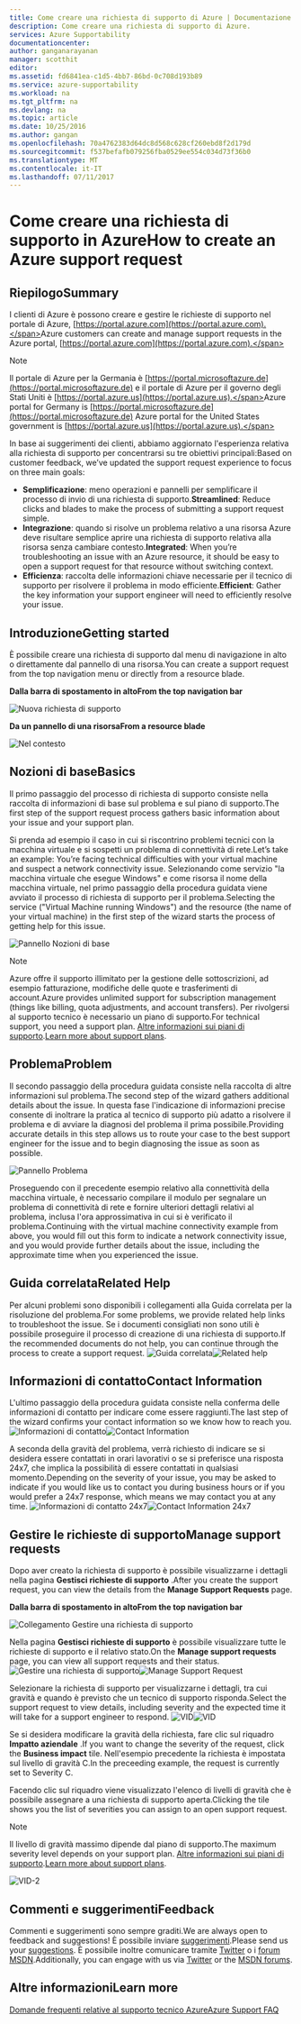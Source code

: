 ```yaml
---
title: Come creare una richiesta di supporto di Azure | Documentazione Microsoft
description: Come creare una richiesta di supporto di Azure.
services: Azure Supportability
documentationcenter: 
author: ganganarayanan
manager: scotthit
editor: 
ms.assetid: fd6841ea-c1d5-4bb7-86bd-0c708d193b89
ms.service: azure-supportability
ms.workload: na
ms.tgt_pltfrm: na
ms.devlang: na
ms.topic: article
ms.date: 10/25/2016
ms.author: gangan
ms.openlocfilehash: 70a4762383d64dc8d568c628cf260ebd8f2d179d
ms.sourcegitcommit: f537befafb079256fba0529ee554c034d73f36b0
ms.translationtype: MT
ms.contentlocale: it-IT
ms.lasthandoff: 07/11/2017
---
```

# <a name="how-to-create-an-azure-support-request"></a><span data-ttu-id="4da39-103">Come creare una richiesta di supporto in Azure</span><span class="sxs-lookup"><span data-stu-id="4da39-103">How to create an Azure support request</span></span>
## <a name="summary"></a><span data-ttu-id="4da39-104">Riepilogo</span><span class="sxs-lookup"><span data-stu-id="4da39-104">Summary</span></span>
<span data-ttu-id="4da39-105">I clienti di Azure è possono creare e gestire le richieste di supporto nel portale di Azure, [https://portal.azure.com](https://portal.azure.com).</span><span class="sxs-lookup"><span data-stu-id="4da39-105">Azure customers can create and manage support requests in the Azure portal, [https://portal.azure.com](https://portal.azure.com).</span></span>

> [!NOTE]
> <span data-ttu-id="4da39-106">Il portale di Azure per la Germania è [https://portal.microsoftazure.de](https://portal.microsoftazure.de) e il portale di Azure per il governo degli Stati Uniti è [https://portal.azure.us](https://portal.azure.us).</span><span class="sxs-lookup"><span data-stu-id="4da39-106">Azure portal for Germany is [https://portal.microsoftazure.de](https://portal.microsoftazure.de) Azure portal for the United States government is [https://portal.azure.us](https://portal.azure.us).</span></span>
> 
> 

<span data-ttu-id="4da39-107">In base ai suggerimenti dei clienti, abbiamo aggiornato l'esperienza relativa alla richiesta di supporto per concentrarsi su tre obiettivi principali:</span><span class="sxs-lookup"><span data-stu-id="4da39-107">Based on customer feedback, we’ve updated the support request experience to focus on three main goals:</span></span>

* <span data-ttu-id="4da39-108">**Semplificazione**: meno operazioni e pannelli per semplificare il processo di invio di una richiesta di supporto.</span><span class="sxs-lookup"><span data-stu-id="4da39-108">**Streamlined**: Reduce clicks and blades to make the process of submitting a support request simple.</span></span>
* <span data-ttu-id="4da39-109">**Integrazione**: quando si risolve un problema relativo a una risorsa Azure deve risultare semplice aprire una richiesta di supporto relativa alla risorsa senza cambiare contesto.</span><span class="sxs-lookup"><span data-stu-id="4da39-109">**Integrated**: When you’re troubleshooting an issue with an Azure resource, it should be easy to open a support request for that resource without switching context.</span></span>
* <span data-ttu-id="4da39-110">**Efficienza**: raccolta delle informazioni chiave necessarie per il tecnico di supporto per risolvere il problema in modo efficiente.</span><span class="sxs-lookup"><span data-stu-id="4da39-110">**Efficient**: Gather the key information your support engineer will need to efficiently resolve your issue.</span></span>

## <a name="getting-started"></a><span data-ttu-id="4da39-111">Introduzione</span><span class="sxs-lookup"><span data-stu-id="4da39-111">Getting started</span></span>
<span data-ttu-id="4da39-112">È possibile creare una richiesta di supporto dal menu di navigazione in alto o direttamente dal pannello di una risorsa.</span><span class="sxs-lookup"><span data-stu-id="4da39-112">You can create a support request from the top navigation menu or directly from a resource blade.</span></span>

<span data-ttu-id="4da39-113">**Dalla barra di spostamento in alto**</span><span class="sxs-lookup"><span data-stu-id="4da39-113">**From the top navigation bar**</span></span>

![Nuova richiesta di supporto](./media/how-to-create-azure-support-request/NewSupportRequest.png)

<span data-ttu-id="4da39-115">**Da un pannello di una risorsa**</span><span class="sxs-lookup"><span data-stu-id="4da39-115">**From a resource blade**</span></span>

![Nel contesto](./media/how-to-create-azure-support-request/Incontext.png)

## <a name="basics"></a><span data-ttu-id="4da39-117">Nozioni di base</span><span class="sxs-lookup"><span data-stu-id="4da39-117">Basics</span></span>
<span data-ttu-id="4da39-118">Il primo passaggio del processo di richiesta di supporto consiste nella raccolta di informazioni di base sul problema e sul piano di supporto.</span><span class="sxs-lookup"><span data-stu-id="4da39-118">The first step of the support request process gathers basic information about your issue and your support plan.</span></span>

<span data-ttu-id="4da39-119">Si prenda ad esempio il caso in cui si riscontrino problemi tecnici con la macchina virtuale e si sospetti un problema di connettività di rete.</span><span class="sxs-lookup"><span data-stu-id="4da39-119">Let’s take an example: You’re facing technical difficulties with your virtual machine and suspect a network connectivity issue.</span></span>
<span data-ttu-id="4da39-120">Selezionando come servizio "la macchina virtuale che esegue Windows" e come risorsa il nome della macchina virtuale, nel primo passaggio della procedura guidata viene avviato il processo di richiesta di supporto per il problema.</span><span class="sxs-lookup"><span data-stu-id="4da39-120">Selecting the service ("Virtual Machine running Windows") and the resource (the name of your virtual machine) in the first step of the wizard starts the process of getting help for this issue.</span></span>

![Pannello Nozioni di base](./media/how-to-create-azure-support-request/Basics.png)

> [!NOTE]
> <span data-ttu-id="4da39-122">Azure offre il supporto illimitato per la gestione delle sottoscrizioni, ad esempio fatturazione, modifiche delle quote e trasferimenti di account.</span><span class="sxs-lookup"><span data-stu-id="4da39-122">Azure provides unlimited support for subscription management (things like billing, quota adjustments, and account transfers).</span></span> <span data-ttu-id="4da39-123">Per rivolgersi al supporto tecnico è necessario un piano di supporto.</span><span class="sxs-lookup"><span data-stu-id="4da39-123">For technical support, you need a support plan.</span></span> <span data-ttu-id="4da39-124">[Altre informazioni sui piani di supporto](https://azure.microsoft.com/support/plans).</span><span class="sxs-lookup"><span data-stu-id="4da39-124">[Learn more about support plans](https://azure.microsoft.com/support/plans).</span></span>
> 
> 

## <a name="problem"></a><span data-ttu-id="4da39-125">Problema</span><span class="sxs-lookup"><span data-stu-id="4da39-125">Problem</span></span>
<span data-ttu-id="4da39-126">Il secondo passaggio della procedura guidata consiste nella raccolta di altre informazioni sul problema.</span><span class="sxs-lookup"><span data-stu-id="4da39-126">The second step of the wizard gathers additional details about the issue.</span></span> <span data-ttu-id="4da39-127">In questa fase l'indicazione di informazioni precise consente di inoltrare la pratica al tecnico di supporto più adatto a risolvere il problema e di avviare la diagnosi del problema il prima possibile.</span><span class="sxs-lookup"><span data-stu-id="4da39-127">Providing accurate details in this step allows us to route your case to the best support engineer for the issue and to begin diagnosing the issue as soon as possible.</span></span>

![Pannello Problema](./media/how-to-create-azure-support-request/Problem.png)

<span data-ttu-id="4da39-129">Proseguendo con il precedente esempio relativo alla connettività della macchina virtuale, è necessario compilare il modulo per segnalare un problema di connettività di rete e fornire ulteriori dettagli relativi al problema, inclusa l'ora approssimativa in cui si è verificato il problema.</span><span class="sxs-lookup"><span data-stu-id="4da39-129">Continuing with the virtual machine connectivity example from above, you would fill out this form to indicate a network connectivity issue, and you would provide further details about the issue, including the approximate time when you experienced the issue.</span></span>

## <a name="related-help"></a><span data-ttu-id="4da39-130">Guida correlata</span><span class="sxs-lookup"><span data-stu-id="4da39-130">Related Help</span></span>
<span data-ttu-id="4da39-131">Per alcuni problemi sono disponibili i collegamenti alla Guida correlata per la risoluzione del problema.</span><span class="sxs-lookup"><span data-stu-id="4da39-131">For some problems, we provide related help links to troubleshoot the issue.</span></span> <span data-ttu-id="4da39-132">Se i documenti consigliati non sono utili è possibile proseguire il processo di creazione di una richiesta di supporto.</span><span class="sxs-lookup"><span data-stu-id="4da39-132">If the recommended documents do not help, you can continue through the process to create a support request.</span></span>
<span data-ttu-id="4da39-133">![Guida correlata](./media/how-to-create-azure-support-request/RelatedHelp.png)</span><span class="sxs-lookup"><span data-stu-id="4da39-133">![Related help](./media/how-to-create-azure-support-request/RelatedHelp.png)</span></span>

## <a name="contact-information"></a><span data-ttu-id="4da39-134">Informazioni di contatto</span><span class="sxs-lookup"><span data-stu-id="4da39-134">Contact Information</span></span>
<span data-ttu-id="4da39-135">L'ultimo passaggio della procedura guidata consiste nella conferma delle informazioni di contatto per indicare come essere raggiunti.</span><span class="sxs-lookup"><span data-stu-id="4da39-135">The last step of the wizard confirms your contact information so we know how to reach you.</span></span>
<span data-ttu-id="4da39-136">![Informazioni di contatto](./media/how-to-create-azure-support-request/ContactInformation.png)</span><span class="sxs-lookup"><span data-stu-id="4da39-136">![Contact Information](./media/how-to-create-azure-support-request/ContactInformation.png)</span></span>

<span data-ttu-id="4da39-137">A seconda della gravità del problema, verrà richiesto di indicare se si desidera essere contattati in orari lavorativi o se si preferisce una risposta 24x7, che implica la possibilità di essere contattati in qualsiasi momento.</span><span class="sxs-lookup"><span data-stu-id="4da39-137">Depending on the severity of your issue, you may be asked to indicate if you would like us to contact you during business hours or if you would prefer a 24x7 response, which means we may contact you at any time.</span></span>
<span data-ttu-id="4da39-138">![Informazioni di contatto 24x7](./media/how-to-create-azure-support-request/ContactInformation-2.png)</span><span class="sxs-lookup"><span data-stu-id="4da39-138">![Contact Information 24x7](./media/how-to-create-azure-support-request/ContactInformation-2.png)</span></span>

## <a name="manage-support-requests"></a><span data-ttu-id="4da39-139">Gestire le richieste di supporto</span><span class="sxs-lookup"><span data-stu-id="4da39-139">Manage support requests</span></span>
<span data-ttu-id="4da39-140">Dopo aver creato la richiesta di supporto è possibile visualizzarne i dettagli nella pagina **Gestisci richieste di supporto** .</span><span class="sxs-lookup"><span data-stu-id="4da39-140">After you create the support request, you can view the details from the **Manage Support Requests** page.</span></span>

<span data-ttu-id="4da39-141">**Dalla barra di spostamento in alto**</span><span class="sxs-lookup"><span data-stu-id="4da39-141">**From the top navigation bar**</span></span>

![Collegamento Gestire una richiesta di supporto](./media/how-to-create-azure-support-request/ManageSupportRequest-link.png)

<span data-ttu-id="4da39-143">Nella pagina **Gestisci richieste di supporto** è possibile visualizzare tutte le richieste di supporto e il relativo stato.</span><span class="sxs-lookup"><span data-stu-id="4da39-143">On the **Manage support requests** page, you can view all support requests and their status.</span></span>
<span data-ttu-id="4da39-144">![Gestire una richiesta di supporto](./media/how-to-create-azure-support-request/ManageSupportRequest.png)</span><span class="sxs-lookup"><span data-stu-id="4da39-144">![Manage Support Request](./media/how-to-create-azure-support-request/ManageSupportRequest.png)</span></span>

<span data-ttu-id="4da39-145">Selezionare la richiesta di supporto per visualizzarne i dettagli, tra cui gravità e quando è previsto che un tecnico di supporto risponda.</span><span class="sxs-lookup"><span data-stu-id="4da39-145">Select the support request to view details, including severity and the expected time it will take for a support engineer to respond.</span></span>
<span data-ttu-id="4da39-146">![VID](./media/how-to-create-azure-support-request/VID.png)</span><span class="sxs-lookup"><span data-stu-id="4da39-146">![VID](./media/how-to-create-azure-support-request/VID.png)</span></span>

<span data-ttu-id="4da39-147">Se si desidera modificare la gravità della richiesta, fare clic sul riquadro **Impatto aziendale** .</span><span class="sxs-lookup"><span data-stu-id="4da39-147">If you want to change the severity of the request, click the **Business impact** tile.</span></span> <span data-ttu-id="4da39-148">Nell'esempio precedente la richiesta è impostata sul livello di gravità C.</span><span class="sxs-lookup"><span data-stu-id="4da39-148">In the preceeding example, the request is currently set to Severity C.</span></span>

<span data-ttu-id="4da39-149">Facendo clic sul riquadro viene visualizzato l'elenco di livelli di gravità che è possibile assegnare a una richiesta di supporto aperta.</span><span class="sxs-lookup"><span data-stu-id="4da39-149">Clicking the tile shows you the list of severities you can assign to an open support request.</span></span>

> [!NOTE]
> <span data-ttu-id="4da39-150">Il livello di gravità massimo dipende dal piano di supporto.</span><span class="sxs-lookup"><span data-stu-id="4da39-150">The maximum severity level depends on your support plan.</span></span> <span data-ttu-id="4da39-151">[Altre informazioni sui piani di supporto](https://azure.microsoft.com/support/plans).</span><span class="sxs-lookup"><span data-stu-id="4da39-151">[Learn more about support plans](https://azure.microsoft.com/support/plans).</span></span>
> 
> 

![VID-2](./media/how-to-create-azure-support-request/VID-2.png)

## <a name="feedback"></a><span data-ttu-id="4da39-153">Commenti e suggerimenti</span><span class="sxs-lookup"><span data-stu-id="4da39-153">Feedback</span></span>
<span data-ttu-id="4da39-154">Commenti e suggerimenti sono sempre graditi.</span><span class="sxs-lookup"><span data-stu-id="4da39-154">We are always open to feedback and suggestions!</span></span> <span data-ttu-id="4da39-155">È possibile inviare [suggerimenti](https://feedback.azure.com/forums/266794-support-feedback).</span><span class="sxs-lookup"><span data-stu-id="4da39-155">Please send us your [suggestions](https://feedback.azure.com/forums/266794-support-feedback).</span></span> <span data-ttu-id="4da39-156">È possibile inoltre comunicare tramite [Twitter](https://twitter.com/azuresupport) o i [forum MSDN](https://social.msdn.microsoft.com/Forums/azure).</span><span class="sxs-lookup"><span data-stu-id="4da39-156">Additionally, you can engage with us via [Twitter](https://twitter.com/azuresupport) or the [MSDN forums](https://social.msdn.microsoft.com/Forums/azure).</span></span>

## <a name="learn-more"></a><span data-ttu-id="4da39-157">Altre informazioni</span><span class="sxs-lookup"><span data-stu-id="4da39-157">Learn more</span></span>
[<span data-ttu-id="4da39-158">Domande frequenti relative al supporto tecnico Azure</span><span class="sxs-lookup"><span data-stu-id="4da39-158">Azure Support FAQ</span></span>](https://azure.microsoft.com/support/faq)

